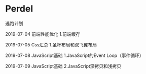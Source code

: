 # Perdel
逃跑计划

2019-07-04
前端性能优化
    1.前端缓存

2019-07-05
Css汇总
    1.圣杯布局和双飞翼布局

2019-07-08
JavaScript基础
    1.JavaScript的Event Loop（事件循环） 

2019-07-09
JavaScript基础
    2.JavaScript深拷贝和浅拷贝